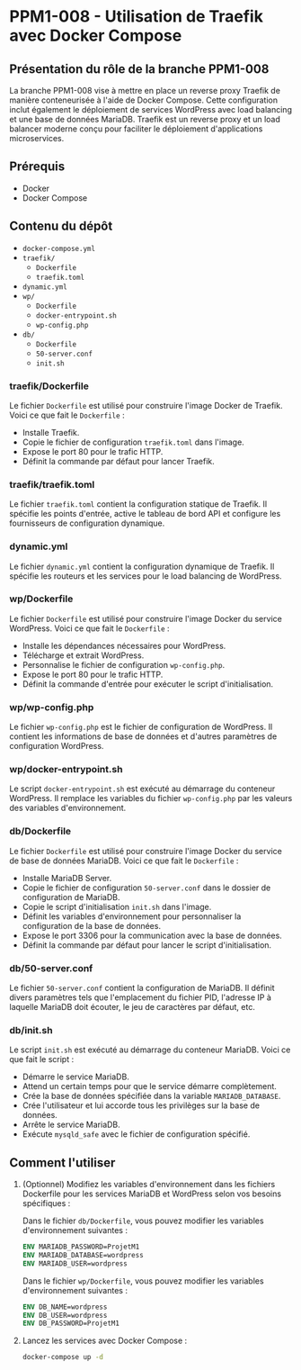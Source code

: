 # PPM1-008 - Utilisation de Traefik avec Docker Compose

## Présentation du rôle de la branche PPM1-008

La branche PPM1-008 vise à mettre en place un reverse proxy Traefik de manière conteneurisée à l'aide de Docker Compose. Cette configuration inclut également le déploiement de services WordPress avec load balancing et une base de données MariaDB. Traefik est un reverse proxy et un load balancer moderne conçu pour faciliter le déploiement d'applications microservices.

## Prérequis

- Docker
- Docker Compose

## Contenu du dépôt

- `docker-compose.yml`
- `traefik/`
  - `Dockerfile`
  - `traefik.toml`
- `dynamic.yml`
- `wp/`
  - `Dockerfile`
  - `docker-entrypoint.sh`
  - `wp-config.php`
- `db/`
  - `Dockerfile`
  - `50-server.conf`
  - `init.sh`

### traefik/Dockerfile

Le fichier `Dockerfile` est utilisé pour construire l'image Docker de Traefik. Voici ce que fait le `Dockerfile` :

- Installe Traefik.
- Copie le fichier de configuration `traefik.toml` dans l'image.
- Expose le port 80 pour le trafic HTTP.
- Définit la commande par défaut pour lancer Traefik.

### traefik/traefik.toml

Le fichier `traefik.toml` contient la configuration statique de Traefik. Il spécifie les points d'entrée, active le tableau de bord API et configure les fournisseurs de configuration dynamique.

### dynamic.yml

Le fichier `dynamic.yml` contient la configuration dynamique de Traefik. Il spécifie les routeurs et les services pour le load balancing de WordPress.

### wp/Dockerfile

Le fichier `Dockerfile` est utilisé pour construire l'image Docker du service WordPress. Voici ce que fait le `Dockerfile` :

- Installe les dépendances nécessaires pour WordPress.
- Télécharge et extrait WordPress.
- Personnalise le fichier de configuration `wp-config.php`.
- Expose le port 80 pour le trafic HTTP.
- Définit la commande d'entrée pour exécuter le script d'initialisation.

### wp/wp-config.php

Le fichier `wp-config.php` est le fichier de configuration de WordPress. Il contient les informations de base de données et d'autres paramètres de configuration WordPress.

### wp/docker-entrypoint.sh

Le script `docker-entrypoint.sh` est exécuté au démarrage du conteneur WordPress. Il remplace les variables du fichier `wp-config.php` par les valeurs des variables d'environnement.

### db/Dockerfile

Le fichier `Dockerfile` est utilisé pour construire l'image Docker du service de base de données MariaDB. Voici ce que fait le `Dockerfile` :

- Installe MariaDB Server.
- Copie le fichier de configuration `50-server.conf` dans le dossier de configuration de MariaDB.
- Copie le script d'initialisation `init.sh` dans l'image.
- Définit les variables d'environnement pour personnaliser la configuration de la base de données.
- Expose le port 3306 pour la communication avec la base de données.
- Définit la commande par défaut pour lancer le script d'initialisation.

### db/50-server.conf

Le fichier `50-server.conf` contient la configuration de MariaDB. Il définit divers paramètres tels que l'emplacement du fichier PID, l'adresse IP à laquelle MariaDB doit écouter, le jeu de caractères par défaut, etc.

### db/init.sh

Le script `init.sh` est exécuté au démarrage du conteneur MariaDB. Voici ce que fait le script :

- Démarre le service MariaDB.
- Attend un certain temps pour que le service démarre complètement.
- Crée la base de données spécifiée dans la variable `MARIADB_DATABASE`.
- Crée l'utilisateur et lui accorde tous les privilèges sur la base de données.
- Arrête le service MariaDB.
- Exécute `mysqld_safe` avec le fichier de configuration spécifié.

## Comment l'utiliser

1. (Optionnel) Modifiez les variables d'environnement dans les fichiers Dockerfile pour les services MariaDB et WordPress selon vos besoins spécifiques :

    Dans le fichier `db/Dockerfile`, vous pouvez modifier les variables d'environnement suivantes :
    ```Dockerfile
    ENV MARIADB_PASSWORD=ProjetM1
    ENV MARIADB_DATABASE=wordpress
    ENV MARIADB_USER=wordpress
    ```

    Dans le fichier `wp/Dockerfile`, vous pouvez modifier les variables d'environnement suivantes :
    ```Dockerfile
    ENV DB_NAME=wordpress
    ENV DB_USER=wordpress
    ENV DB_PASSWORD=ProjetM1
    ```

2. Lancez les services avec Docker Compose :

    ```bash
    docker-compose up -d
    ```

